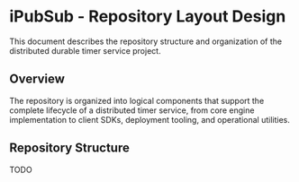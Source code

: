 # iPubSub - Repository Layout Design

This document describes the repository structure and organization of the distributed durable timer service project.

## Overview

The repository is organized into logical components that support the complete lifecycle of a distributed timer service, from core engine implementation to client SDKs, deployment tooling, and operational utilities.

## Repository Structure
TODO
